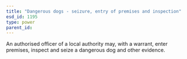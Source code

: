 ```yaml
---
title: "Dangerous dogs - seizure, entry of premises and inspection"
esd_id: 1195
type: power
parent_id:  
---
```


An authorised officer of a local authority may, with a warrant, enter premises, inspect and seize a dangerous dog and other evidence.

